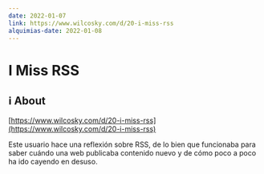```yaml
---
date: 2022-01-07
link: https://www.wilcosky.com/d/20-i-miss-rss 
alquimias-date: 2022-01-08
---
```


# I Miss RSS

## ℹ️ About

[https://www.wilcosky.com/d/20-i-miss-rss](https://www.wilcosky.com/d/20-i-miss-rss)

Este usuario hace una reflexión sobre RSS, de lo bien que funcionaba para saber cuándo una web publicaba contenido nuevo y de cómo poco a poco ha ido cayendo en desuso.

